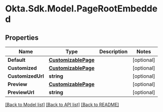 # Okta.Sdk.Model.PageRootEmbedded

## Properties

Name | Type | Description | Notes
------------ | ------------- | ------------- | -------------
**Default** | [**CustomizablePage**](CustomizablePage.md) |  | [optional] 
**Customized** | [**CustomizablePage**](CustomizablePage.md) |  | [optional] 
**CustomizedUrl** | **string** |  | [optional] 
**Preview** | [**CustomizablePage**](CustomizablePage.md) |  | [optional] 
**PreviewUrl** | **string** |  | [optional] 

[[Back to Model list]](../README.md#documentation-for-models) [[Back to API list]](../README.md#documentation-for-api-endpoints) [[Back to README]](../README.md)

